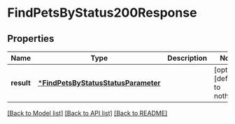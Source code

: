 # FindPetsByStatus200Response


## Properties
Name | Type | Description | Notes
------------ | ------------- | ------------- | -------------
**result** | [***FindPetsByStatusStatusParameter**](FindPetsByStatusStatusParameter.md) |  | [optional] [default to nothing]


[[Back to Model list]](../README.md#models) [[Back to API list]](../README.md#api-endpoints) [[Back to README]](../README.md)


